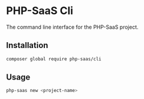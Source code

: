 # PHP-SaaS Cli

The command line interface for the PHP-SaaS project.

## Installation

```bash
composer global require php-saas/cli
```

## Usage

```bash
php-saas new <project-name>
```

